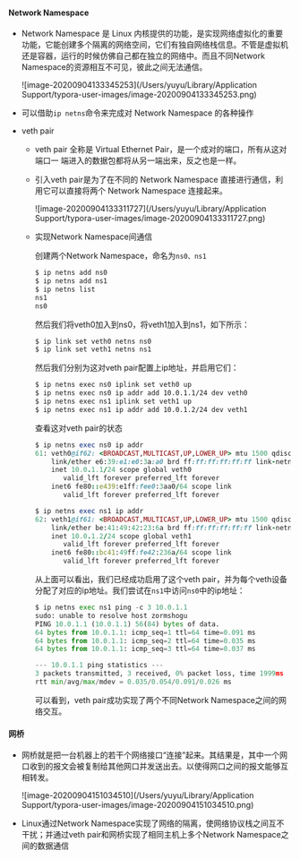 #### Network Namespace

+ Network Namespace 是 Linux 内核提供的功能，是实现网络虚拟化的重要功能，它能创建多个隔离的网络空间，它们有独自网络栈信息。不管是虚拟机还是容器，运行的时候仿佛自己都在独立的网络中。而且不同Network Namespace的资源相互不可见，彼此之间无法通信。

  ![image-20200904133345253](/Users/yuyu/Library/Application Support/typora-user-images/image-20200904133345253.png)

+ 可以借助`ip netns`命令来完成对 Network Namespace 的各种操作

+ veth pair

  + veth pair 全称是 Virtual Ethernet Pair，是一个成对的端口，所有从这对端口一 端进入的数据包都将从另一端出来，反之也是一样。

  + 引入veth pair是为了在不同的 Network Namespace 直接进行通信，利用它可以直接将两个 Network Namespace 连接起来。

    ![image-20200904133311727](/Users/yuyu/Library/Application Support/typora-user-images/image-20200904133311727.png)

  + 实现Network Namespace间通信

    创建两个Network Namespace，命名为`ns0、ns1`

    ```ruby
    $ ip netns add ns0
    $ ip netns add ns1
    $ ip netns list
    ns1
    ns0
    ```

    然后我们将veth0加入到ns0，将veth1加入到ns1，如下所示：

    ```bash
    $ ip link set veth0 netns ns0
    $ ip link set veth1 netns ns1
    ```

    然后我们分别为这对veth pair配置上ip地址，并启用它们：

    ```bash
    $ ip netns exec ns0 iplink set veth0 up
    $ ip netns exec ns0 ip addr add 10.0.1.1/24 dev veth0
    $ ip netns exec ns1 iplink set veth1 up
    $ ip netns exec ns1 ip addr add 10.0.1.2/24 dev veth1
    ```

    查看这对veth pair的状态

    ```ruby
    $ ip netns exec ns0 ip addr
    61: veth0@if62: <BROADCAST,MULTICAST,UP,LOWER_UP> mtu 1500 qdisc noqueue state UP group default qlen 1000
        link/ether e6:39:e1:e0:3a:a0 brd ff:ff:ff:ff:ff:ff link-netnsid 1
        inet 10.0.1.1/24 scope global veth0
           valid_lft forever preferred_lft forever
        inet6 fe80::e439:e1ff:fee0:3aa0/64 scope link
           valid_lft forever preferred_lft forever
    
    $ ip netns exec ns1 ip addr
    62: veth1@if61: <BROADCAST,MULTICAST,UP,LOWER_UP> mtu 1500 qdisc noqueue state UP group default qlen 1000
        link/ether be:41:49:42:23:6a brd ff:ff:ff:ff:ff:ff link-netnsid 0
        inet 10.0.1.2/24 scope global veth1
           valid_lft forever preferred_lft forever
        inet6 fe80::bc41:49ff:fe42:236a/64 scope link
           valid_lft forever preferred_lft forever
    ```

    从上面可以看出，我们已经成功启用了这个veth pair，并为每个veth设备分配了对应的ip地址。我们尝试在`ns1`中访问`ns0`中的ip地址：

    ```python
    $ ip netns exec ns1 ping -c 3 10.0.1.1
    sudo: unable to resolve host zormshogu
    PING 10.0.1.1 (10.0.1.1) 56(84) bytes of data.
    64 bytes from 10.0.1.1: icmp_seq=1 ttl=64 time=0.091 ms
    64 bytes from 10.0.1.1: icmp_seq=2 ttl=64 time=0.035 ms
    64 bytes from 10.0.1.1: icmp_seq=3 ttl=64 time=0.037 ms
    
    --- 10.0.1.1 ping statistics ---
    3 packets transmitted, 3 received, 0% packet loss, time 1999ms
    rtt min/avg/max/mdev = 0.035/0.054/0.091/0.026 ms
    ```

    可以看到，veth pair成功实现了两个不同Network Namespace之间的网络交互。

#### 网桥

+ 网桥就是把一台机器上的若干个网络接口“连接”起来。其结果是，其中一个网口收到的报文会被复制给其他网口并发送出去。以使得网口之间的报文能够互相转发。

  ![image-20200904151034510](/Users/yuyu/Library/Application Support/typora-user-images/image-20200904151034510.png)

+ Linux通过Network Namespace实现了网络的隔离，使网络协议栈之间互不干扰；并通过veth pair和网桥实现了相同主机上多个Network Namespace之间的数据通信



